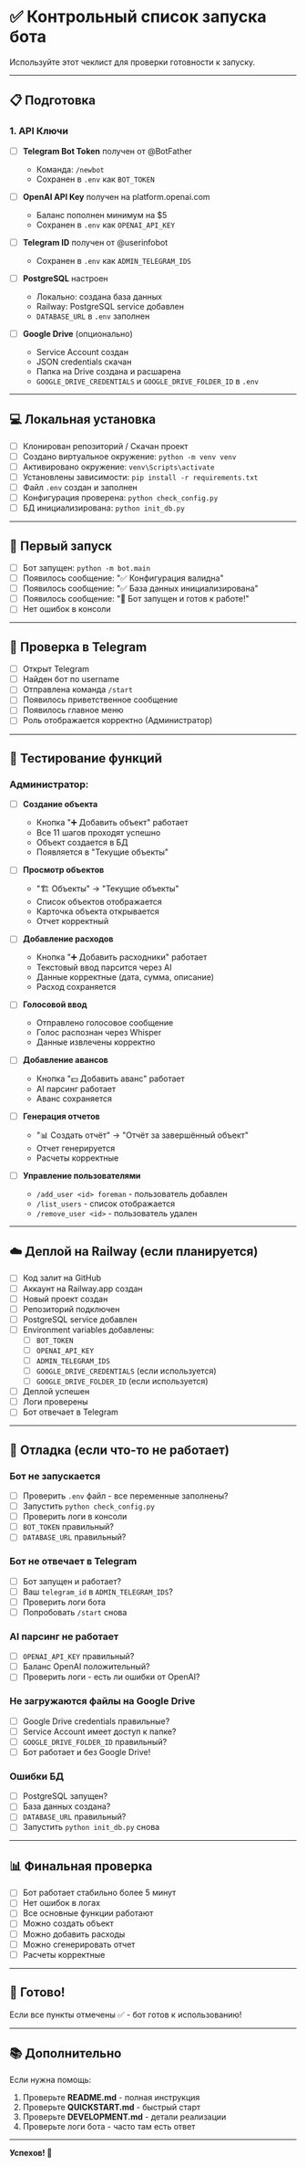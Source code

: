 # ✅ Контрольный список запуска бота

Используйте этот чеклист для проверки готовности к запуску.

---

## 📋 Подготовка

### 1. API Ключи

- [ ] **Telegram Bot Token** получен от @BotFather
  - Команда: `/newbot`
  - Сохранен в `.env` как `BOT_TOKEN`

- [ ] **OpenAI API Key** получен на platform.openai.com
  - Баланс пополнен минимум на $5
  - Сохранен в `.env` как `OPENAI_API_KEY`

- [ ] **Telegram ID** получен от @userinfobot
  - Сохранен в `.env` как `ADMIN_TELEGRAM_IDS`

- [ ] **PostgreSQL** настроен
  - Локально: создана база данных
  - Railway: PostgreSQL service добавлен
  - `DATABASE_URL` в `.env` заполнен

- [ ] **Google Drive** (опционально)
  - Service Account создан
  - JSON credentials скачан
  - Папка на Drive создана и расшарена
  - `GOOGLE_DRIVE_CREDENTIALS` и `GOOGLE_DRIVE_FOLDER_ID` в `.env`

---

## 💻 Локальная установка

- [ ] Клонирован репозиторий / Скачан проект
- [ ] Создано виртуальное окружение: `python -m venv venv`
- [ ] Активировано окружение: `venv\Scripts\activate`
- [ ] Установлены зависимости: `pip install -r requirements.txt`
- [ ] Файл `.env` создан и заполнен
- [ ] Конфигурация проверена: `python check_config.py`
- [ ] БД инициализирована: `python init_db.py`

---

## 🚀 Первый запуск

- [ ] Бот запущен: `python -m bot.main`
- [ ] Появилось сообщение: "✅ Конфигурация валидна"
- [ ] Появилось сообщение: "✅ База данных инициализирована"
- [ ] Появилось сообщение: "🚀 Бот запущен и готов к работе!"
- [ ] Нет ошибок в консоли

---

## 📱 Проверка в Telegram

- [ ] Открыт Telegram
- [ ] Найден бот по username
- [ ] Отправлена команда `/start`
- [ ] Появилось приветственное сообщение
- [ ] Появилось главное меню
- [ ] Роль отображается корректно (Администратор)

---

## 🧪 Тестирование функций

### Администратор:

- [ ] **Создание объекта**
  - Кнопка "➕ Добавить объект" работает
  - Все 11 шагов проходят успешно
  - Объект создается в БД
  - Появляется в "Текущие объекты"

- [ ] **Просмотр объектов**
  - "🏗️ Объекты" → "Текущие объекты"
  - Список объектов отображается
  - Карточка объекта открывается
  - Отчет корректный

- [ ] **Добавление расходов**
  - Кнопка "➕ Добавить расходники" работает
  - Текстовый ввод парсится через AI
  - Данные корректные (дата, сумма, описание)
  - Расход сохраняется

- [ ] **Голосовой ввод**
  - Отправлено голосовое сообщение
  - Голос распознан через Whisper
  - Данные извлечены корректно

- [ ] **Добавление авансов**
  - Кнопка "💵 Добавить аванс" работает
  - AI парсинг работает
  - Аванс сохраняется

- [ ] **Генерация отчетов**
  - "📊 Создать отчёт" → "Отчёт за завершённый объект"
  - Отчет генерируется
  - Расчеты корректные

- [ ] **Управление пользователями**
  - `/add_user <id> foreman` - пользователь добавлен
  - `/list_users` - список отображается
  - `/remove_user <id>` - пользователь удален

---

## ☁️ Деплой на Railway (если планируется)

- [ ] Код залит на GitHub
- [ ] Аккаунт на Railway.app создан
- [ ] Новый проект создан
- [ ] Репозиторий подключен
- [ ] PostgreSQL service добавлен
- [ ] Environment variables добавлены:
  - [ ] `BOT_TOKEN`
  - [ ] `OPENAI_API_KEY`
  - [ ] `ADMIN_TELEGRAM_IDS`
  - [ ] `GOOGLE_DRIVE_CREDENTIALS` (если используется)
  - [ ] `GOOGLE_DRIVE_FOLDER_ID` (если используется)
- [ ] Деплой успешен
- [ ] Логи проверены
- [ ] Бот отвечает в Telegram

---

## 🐛 Отладка (если что-то не работает)

### Бот не запускается

- [ ] Проверить `.env` файл - все переменные заполнены?
- [ ] Запустить `python check_config.py`
- [ ] Проверить логи в консоли
- [ ] `BOT_TOKEN` правильный?
- [ ] `DATABASE_URL` правильный?

### Бот не отвечает в Telegram

- [ ] Бот запущен и работает?
- [ ] Ваш `telegram_id` в `ADMIN_TELEGRAM_IDS`?
- [ ] Проверить логи бота
- [ ] Попробовать `/start` снова

### AI парсинг не работает

- [ ] `OPENAI_API_KEY` правильный?
- [ ] Баланс OpenAI положительный?
- [ ] Проверить логи - есть ли ошибки от OpenAI?

### Не загружаются файлы на Google Drive

- [ ] Google Drive credentials правильные?
- [ ] Service Account имеет доступ к папке?
- [ ] `GOOGLE_DRIVE_FOLDER_ID` правильный?
- [ ] Бот работает и без Google Drive!

### Ошибки БД

- [ ] PostgreSQL запущен?
- [ ] База данных создана?
- [ ] `DATABASE_URL` правильный?
- [ ] Запустить `python init_db.py` снова

---

## 📊 Финальная проверка

- [ ] Бот работает стабильно более 5 минут
- [ ] Нет ошибок в логах
- [ ] Все основные функции работают
- [ ] Можно создать объект
- [ ] Можно добавить расходы
- [ ] Можно сгенерировать отчет
- [ ] Расчеты корректные

---

## 🎉 Готово!

Если все пункты отмечены ✅ - бот готов к использованию!

---

## 📚 Дополнительно

Если нужна помощь:

1. Проверьте **README.md** - полная инструкция
2. Проверьте **QUICKSTART.md** - быстрый старт
3. Проверьте **DEVELOPMENT.md** - детали реализации
4. Проверьте логи бота - часто там есть ответ

---

**Успехов! 🚀**

